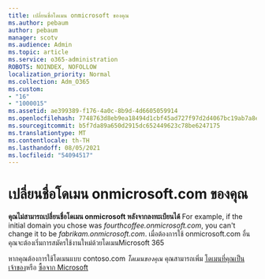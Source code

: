 ```yaml
---
title: เปลี่ยนชื่อโดเมน onmicrosoft ของคุณ
ms.author: pebaum
author: pebaum
manager: scotv
ms.audience: Admin
ms.topic: article
ms.service: o365-administration
ROBOTS: NOINDEX, NOFOLLOW
localization_priority: Normal
ms.collection: Adm_O365
ms.custom:
- "16"
- "1000015"
ms.assetid: ae399389-f176-4a0c-8b9d-4d6605059914
ms.openlocfilehash: 7748763d8eb9ea18494d1cbf45ad727f97d2d4067bc19ab7a8e60eeb738b668f
ms.sourcegitcommit: b5f7da89a650d2915dc652449623c78be6247175
ms.translationtype: MT
ms.contentlocale: th-TH
ms.lasthandoff: 08/05/2021
ms.locfileid: "54094517"
---
```

# <a name="rename-your-onmicrosoftcom-domain"></a>เปลี่ยนชื่อโดเมน onmicrosoft.com ของคุณ

 **คุณไม่สามารถเปลี่ยนชื่อโดเมน onmicrosoft หลังจากลงทะเบียนได้** For example, if the initial domain you chose was  *fourthcoffee.onmicrosoft.com*, you can't change it to be  *fabrikam.onmicrosoft.com*. เมื่อต้องการใช้ onmicrosoft.com อื่น คุณจะต้องเริ่มการสมัครใช้งานใหม่ด้วยโดเมนMicrosoft 365
  
หากคุณต้องการใช้โดเมนแบบ contoso.com *โดเมนของคุณ* คุณสามารถเพิ่ม [โดเมนที่คุณเป็นเจ้าของ](https://docs.microsoft.com/microsoft-365/admin/setup/add-domain)หรือ [ซื้อจาก Microsoft](https://docs.microsoft.com/microsoft-365/admin/get-help-with-domains/buy-a-domain-name)
  